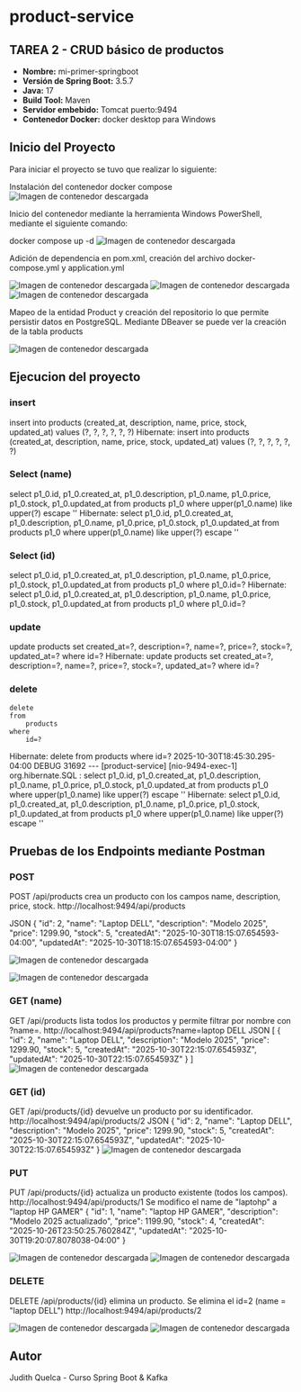 # product-service

## TAREA 2 - CRUD básico de productos

- **Nombre:** mi-primer-springboot
- **Versión de Spring Boot:** 3.5.7
- **Java:** 17
- **Build Tool:** Maven
- **Servidor embebido:** Tomcat puerto:9494
- **Contenedor Docker:** docker desktop para Windows


## Inicio del Proyecto

Para iniciar el proyecto se tuvo que realizar lo siguiente:

Instalación del contenedor docker compose
![Imagen de contenedor descargada](screenshot/Docker-Desktop.png)

Inicio del contenedor mediante la herramienta Windows PowerShell, mediante el siguiente comando:

docker compose up -d
![Imagen de contenedor descargada](screenshot/Inicio-Docker.png)

Adición de dependencia en pom.xml, creación del archivo docker-compose.yml y application.yml

![Imagen de contenedor descargada](screenshot/pomxml.png)
![Imagen de contenedor descargada](screenshot/dockeryml.png)
![Imagen de contenedor descargada](screenshot/aplicationyml.png)	

Mapeo de la entidad Product y creación del repositorio lo que permite persistir datos en PostgreSQL. Mediante DBeaver se puede ver la creación de la tabla products

![Imagen de contenedor descargada](screenshot/Mapeo-product.png)

## Ejecucion del proyecto

### insert
insert 
    into
        products
        (created_at, description, name, price, stock, updated_at) 
    values
        (?, ?, ?, ?, ?, ?)
Hibernate: 
    insert 
    into
        products
        (created_at, description, name, price, stock, updated_at) 
    values
        (?, ?, ?, ?, ?, ?)
### Select (name)
 select
        p1_0.id,
        p1_0.created_at,
        p1_0.description,
        p1_0.name,
        p1_0.price,
        p1_0.stock,
        p1_0.updated_at 
    from
        products p1_0 
    where
        upper(p1_0.name) like upper(?) escape '\'
Hibernate: 
    select
        p1_0.id,
        p1_0.created_at,
        p1_0.description,
        p1_0.name,
        p1_0.price,
        p1_0.stock,
        p1_0.updated_at 
    from
        products p1_0 
    where
        upper(p1_0.name) like upper(?) escape '\'
		
### Select (id)

select
        p1_0.id,
        p1_0.created_at,
        p1_0.description,
        p1_0.name,
        p1_0.price,
        p1_0.stock,
        p1_0.updated_at 
    from
        products p1_0 
    where
        p1_0.id=?
Hibernate: 
    select
        p1_0.id,
        p1_0.created_at,
        p1_0.description,
        p1_0.name,
        p1_0.price,
        p1_0.stock,
        p1_0.updated_at 
    from
        products p1_0 
    where
        p1_0.id=?
		
### update

 update
        products 
    set
        created_at=?,
        description=?,
        name=?,
        price=?,
        stock=?,
        updated_at=? 
    where
        id=?
Hibernate: 
    update
        products 
    set
        created_at=?,
        description=?,
        name=?,
        price=?,
        stock=?,
        updated_at=? 
    where
        id=?
		
### delete

    delete
    from
        products 
    where
        id=?
Hibernate: 
    delete 
    from
        products 
    where
        id=?
2025-10-30T18:45:30.295-04:00 DEBUG 31692 --- [product-service] [nio-9494-exec-1] org.hibernate.SQL                        : 
    select
        p1_0.id,
        p1_0.created_at,
        p1_0.description,
        p1_0.name,
        p1_0.price,
        p1_0.stock,
        p1_0.updated_at 
    from
        products p1_0 
    where
        upper(p1_0.name) like upper(?) escape '\'
Hibernate: 
    select
        p1_0.id,
        p1_0.created_at,
        p1_0.description,
        p1_0.name,
        p1_0.price,
        p1_0.stock,
        p1_0.updated_at 
    from
        products p1_0 
    where
        upper(p1_0.name) like upper(?) escape '\'
		
## Pruebas de los Endpoints mediante Postman

### POST
POST /api/products crea un producto con los campos name, description, price, stock.
http://localhost:9494/api/products

JSON
{
    "id": 2,
    "name": "Laptop DELL",
    "description": "Modelo 2025",
    "price": 1299.90,
    "stock": 5,
    "createdAt": "2025-10-30T18:15:07.654593-04:00",
    "updatedAt": "2025-10-30T18:15:07.654593-04:00"
}

![Imagen de contenedor descargada](screenshot/POST-Crear-producto.png)

![Imagen de contenedor descargada](screenshot/Select-products.png)

### GET (name)

GET /api/products lista todos los productos y permite filtrar por nombre con ?name=.
http://localhost:9494/api/products?name=laptop DELL
JSON
[
    {
        "id": 2,
        "name": "Laptop DELL",
        "description": "Modelo 2025",
        "price": 1299.90,
        "stock": 5,
        "createdAt": "2025-10-30T22:15:07.654593Z",
        "updatedAt": "2025-10-30T22:15:07.654593Z"
    }
]
![Imagen de contenedor descargada](screenshot/GET-Listar-products-name.png)

### GET (id)

GET /api/products/{id} devuelve un producto por su identificador.
http://localhost:9494/api/products/2
JSON
{
    "id": 2,
    "name": "Laptop DELL",
    "description": "Modelo 2025",
    "price": 1299.90,
    "stock": 5,
    "createdAt": "2025-10-30T22:15:07.654593Z",
    "updatedAt": "2025-10-30T22:15:07.654593Z"
}
![Imagen de contenedor descargada](screenshot/GET-Obtener-producto-por-id.png)

### PUT 

PUT /api/products/{id} actualiza un producto existente (todos los campos).
http://localhost:9494/api/products/1
Se modifico el name de "laptohp" a "laptop HP GAMER"
{
    "id": 1,
    "name": "laptop HP GAMER",
    "description": "Modelo 2025 actualizado",
    "price": 1199.90,
    "stock": 4,
    "createdAt": "2025-10-26T23:50:25.760284Z",
    "updatedAt": "2025-10-30T19:20:07.8078038-04:00"
}


![Imagen de contenedor descargada](screenshot/PUT-Actualizar-Producto-ID=1.png)
![Imagen de contenedor descargada](screenshot/VERIFICA-UPDATE.png)

### DELETE

DELETE /api/products/{id} elimina un producto.
Se elimina el id=2 (name = "laptop DELL")
http://localhost:9494/api/products/2



![Imagen de contenedor descargada](screenshot/DELETE-Eliminar-Producto.png)
![Imagen de contenedor descargada](screenshot/VERIFICA-DELETE.png)

								

## Autor
Judith Quelca - Curso Spring Boot & Kafka